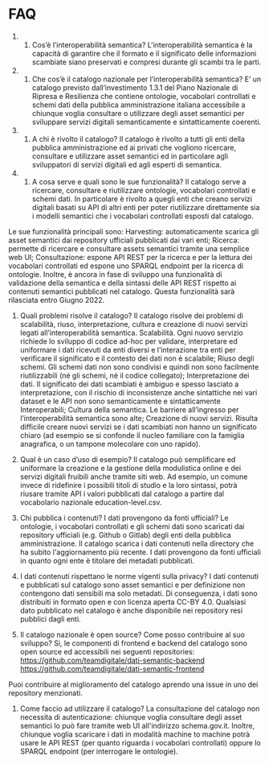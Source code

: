 # FAQ

1. 1. Cos’è l’interoperabilità semantica?
      L'interoperabilità semantica è la capacità di garantire che il formato e il significato delle informazioni scambiate siano preservati e compresi durante gli scambi tra le parti.
1. 1. Che cos’è il catalogo nazionale per l’interoperabilità semantica?
      E’ un catalogo previsto dall’investimento 1.3.1 del Piano Nazionale di Ripresa e Resilienza che contiene ontologie, vocabolari controllati e schemi dati della pubblica amministrazione italiana accessibile a chiunque voglia consultare o utilizzare degli asset semantici per sviluppare servizi digitali semanticamente e sintatticamente coerenti.
1. 1. A chi è rivolto il catalogo?
      Il catalogo è rivolto a tutti gli enti della pubblica amministrazione ed ai privati che vogliono ricercare, consultare e utilizzare asset semantici ed in particolare agli sviluppatori di servizi digitali ed agli esperti di semantica.
1. 1. A cosa serve e quali sono le sue funzionalità?
      Il catalogo serve a ricercare, consultare e riutilizzare ontologie, vocabolari controllati e schemi dati. In particolare è rivolto a quegli enti che creano servizi digitali basati su API di altri enti per poter riutilizzare direttamente sia i modelli semantici che i vocabolari controllati esposti dal catalogo.

Le sue funzionalità principali sono:
Harvesting: automaticamente scarica gli asset semantici dai repository ufficiali pubblicati dai vari enti;
Ricerca: permette di ricercare e consultare assets semantici tramite una semplice web UI;
Consultazione: espone API REST per la ricerca e per la lettura dei vocabolari controllati ed espone uno SPARQL endpoint per la ricerca di ontologie.
Inoltre, è ancora in fase di sviluppo una funzionalità di validazione della semantica e della sintassi delle API REST rispetto ai contenuti semantici pubblicati nel catalogo. Questa funzionalità sarà rilasciata entro Giugno 2022.

1. Quali problemi risolve il catalogo?
   Il catalogo risolve dei problemi di scalabilità, riuso, interpretazione, cultura e creazione di nuovi servizi legati all’interoperabilità semantica.
   Scalabilità. Ogni nuovo servizio richiede lo sviluppo di codice ad-hoc per validare, interpretare ed uniformare i dati ricevuti da enti diversi e l’interazione tra enti per verificare il significato e il contesto dei dati non è scalabile;
   Riuso degli schemi. Gli schemi dati non sono condivisi e quindi non sono facilmente riutilizzabili (né gli schemi, né il codice collegato);
   Interpretazione dei dati. Il significato dei dati scambiati è ambiguo e spesso lasciato a interpretazione, con il rischio di inconsistenze anche sintattiche nei vari dataset e le API non sono semanticamente e sintatticamente Interoperabili;
   Cultura della semantica. Le barriere all’ingresso per l’interoperabilità semantica sono alte;
   Creazione di nuovi servizi. Risulta difficile creare nuovi servizi se i dati scambiati non hanno un significato chiaro (ad esempio se si confonde il nucleo familiare con la famiglia anagrafica, o un tampone molecolare con uno rapido).

1. Qual è un caso d’uso di esempio?
   Il catalogo può semplificare ed uniformare la creazione e la gestione della modulistica online e dei servizi digitali fruibili anche tramite siti web. Ad esempio, un comune invece di ridefinire i possibili  titoli di studio e la loro sintassi, potrà riusare tramite API i valori pubblicati dal catalogo a partire dal vocabolario nazionale education-level.csv.

1. Chi pubblica i contenuti? I dati provengono da fonti ufficiali?
   Le ontologie, i vocabolari controllati e gli schemi dati sono scaricati dai repository ufficiali (e.g. Github o Gitlab) degli enti della pubblica amministrazione.
   Il catalogo scarica i dati contenuti nella directory che ha subito l'aggiornamento più recente.
   I dati provengono da fonti ufficiali in quanto ogni ente è titolare dei metadati pubblicati.

1. I dati contenuti rispettano le norme vigenti sulla privacy?
   I dati contenuti e pubblicati sul catalogo sono asset semantici e per definizione non contengono dati sensibili ma solo metadati.
   Di conseguenza, i dati sono distribuiti in formato open e con licenza aperta  CC-BY 4.0. Qualsiasi dato pubblicato nel catalogo è anche disponibile nei repository resi pubblici dagli enti.

1. Il catalogo nazionale è open source? Come posso contribuire al suo sviluppo?
   Si, le componenti di frontend e backend del catalogo sono open source ed accessibili nei seguenti repositories:
   https://github.com/teamdigitale/dati-semantic-backend
   https://github.com/teamdigitale/dati-semantic-frontend

Puoi contribuire al miglioramento del catalogo aprendo una issue in uno dei repository menzionati.

1. Come faccio ad utilizzare il catalogo?
   La consultazione del catalogo non necessita di autenticazione: chiunque voglia consultare degli asset semantici lo può fare tramite web UI all'indirizzo schema.gov.it.
   Inoltre, chiunque voglia scaricare i dati in modalità machine to machine potrà usare le API REST (per quanto riguarda i vocabolari controllati) oppure lo SPARQL endpoint (per interrogare le ontologie).
